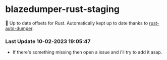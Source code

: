 # blazedumper-rust-staging

🚀 Up to date offsets for Rust. Automatically kept up to date thanks to [rust-auto-dumper](https://github.com/Akandesh/rust-auto-dumper).


### Last Update 10-02-2023 19:05:47
- If there's something missing then open a issue and i'll try to add it asap.